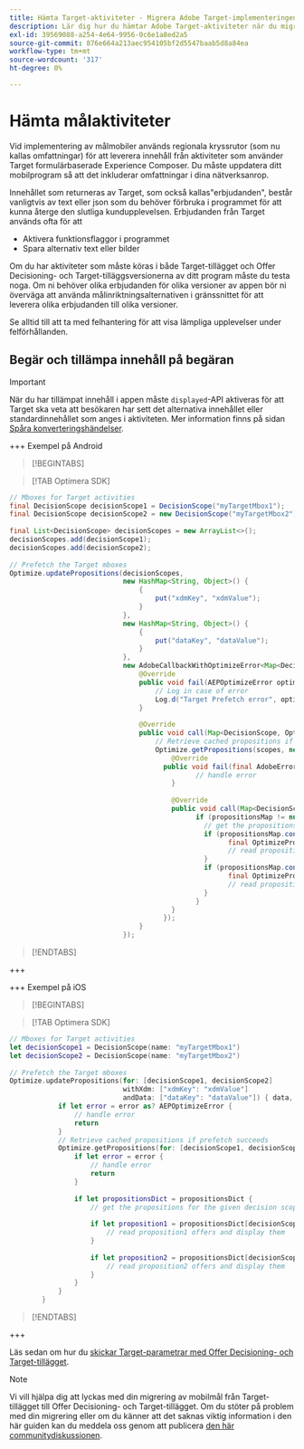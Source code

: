 ```yaml
---
title: Hämta Target-aktiviteter - Migrera Adobe Target-implementeringen i din mobilapp till Offer Decisioning- och Target-tillägget
description: Lär dig hur du hämtar Adobe Target-aktiviteter när du migrerar från Adobe Target till Offer Decisioning och Target Mobile.
exl-id: 39569088-a254-4e64-9956-0c6e1a8ed2a5
source-git-commit: 876e664a213aec954105bf2d5547baab5d8a84ea
workflow-type: tm+mt
source-wordcount: '317'
ht-degree: 0%

---
```


# Hämta målaktiviteter

Vid implementering av målmobiler används regionala kryssrutor (som nu kallas omfattningar) för att leverera innehåll från aktiviteter som använder Target formulärbaserade Experience Composer. Du måste uppdatera ditt mobilprogram så att det inkluderar omfattningar i dina nätverksanrop.

Innehållet som returneras av Target, som också kallas&quot;erbjudanden&quot;, består vanligtvis av text eller json som du behöver förbruka i programmet för att kunna återge den slutliga kundupplevelsen. Erbjudanden från Target används ofta för att

* Aktivera funktionsflaggor i programmet
* Spara alternativ text eller bilder

Om du har aktiviteter som måste köras i både Target-tillägget och Offer Decisioning- och Target-tilläggsversionerna av ditt program måste du testa noga. Om ni behöver olika erbjudanden för olika versioner av appen bör ni överväga att använda målinriktningsalternativen i gränssnittet för att leverera olika erbjudanden till olika versioner.

Se alltid till att ta med felhantering för att visa lämpliga upplevelser under felförhållanden.


## Begär och tillämpa innehåll på begäran

>[!IMPORTANT]
>
>När du har tillämpat innehåll i appen måste `displayed`-API aktiveras för att Target ska veta att besökaren har sett det alternativa innehållet eller standardinnehållet som anges i aktiviteten. Mer information finns på sidan [Spåra konverteringshändelser](track-events.md).


+++ Exempel på Android

>[!BEGINTABS]

>[!TAB Optimera SDK]

```Java
// Mboxes for Target activities
final DecisionScope decisionScope1 = DecisionScope("myTargetMbox1");
final DecisionScope decisionScope2 = new DecisionScope("myTargetMbox2");
 
final List<DecisionScope> decisionScopes = new ArrayList<>();
decisionScopes.add(decisionScope1);
decisionScopes.add(decisionScope2);
 
// Prefetch the Target mboxes
Optimize.updatePropositions(decisionScopes,
                            new HashMap<String, Object>() {
                                {
                                    put("xdmKey", "xdmValue");
                                }
                            },
                            new HashMap<String, Object>() {
                                {
                                    put("dataKey", "dataValue");
                                }
                            },
                            new AdobeCallbackWithOptimizeError<Map<DecisionScope, OptimizeProposition>>() {
                                @Override
                                public void fail(AEPOptimizeError optimizeError) {
                                    // Log in case of error
                                    Log.d("Target Prefetch error", optimizeError.title);
                                }
 
                                @Override
                                public void call(Map<DecisionScope, OptimizeProposition> propositionsMap) {
                                    // Retrieve cached propositions if prefetch succeeds
                                    Optimize.getPropositions(scopes, new AdobeCallbackWithError<Map<DecisionScope, OptimizeProposition>>() {
                                        @Override
                                      public void fail(final AdobeError adobeError) {
                                              // handle error
                                        }
 
                                        @Override
                                        public void call(Map<DecisionScope, OptimizeProposition> propositionsMap) {
                                              if (propositionsMap != null && !propositionsMap.isEmpty()) {
                                                // get the propositions for the given decision scopes
                                                if (propositionsMap.contains(decisionScope1)) {
                                                      final OptimizeProposition proposition1 = propsMap.get(decisionScope1)
                                                      // read proposition1 offers and display them
                                                }
                                                if (propositionsMap.contains(decisionScope2)) {
                                                      final OptimizeProposition proposition2 = propsMap.get(decisionScope2)
                                                      // read proposition2 offers and display them
                                                }
                                              }
                                        }
                                      });
                                }
                            });
```

>[!ENDTABS]

+++

+++ Exempel på iOS

>[!BEGINTABS]

>[!TAB Optimera SDK]

```Swift
// Mboxes for Target activities
let decisionScope1 = DecisionScope(name: "myTargetMbox1")
let decisionScope2 = DecisionScope(name: "myTargetMbox2")
 
// Prefetch the Target mboxes
Optimize.updatePropositions(for: [decisionScope1, decisionScope2]
                            withXdm: ["xdmKey": "xdmValue"]
                            andData: ["dataKey": "dataValue"]) { data, error in
            if let error = error as? AEPOptimizeError {
                // handle error
                return
            }
            // Retrieve cached propositions if prefetch succeeds
            Optimize.getPropositions(for: [decisionScope1, decisionScope2]) { propositionsDict, error in
                if let error = error {
                    // handle error
                    return
                }
 
                if let propositionsDict = propositionsDict {
                    // get the propositions for the given decision scopes
 
                    if let proposition1 = propositionsDict[decisionScope1] {
                        // read proposition1 offers and display them
                    }
 
                    if let proposition2 = propositionsDict[decisionScope2] {
                        // read proposition2 offers and display them
                    }
                }
            }
        }
```

>[!ENDTABS]

+++



Läs sedan om hur du [skickar Target-parametrar med Offer Decisioning- och Target-tillägget](send-parameters.md).

>[!NOTE]
>
>Vi vill hjälpa dig att lyckas med din migrering av mobilmål från Target-tillägget till Offer Decisioning- och Target-tillägget. Om du stöter på problem med din migrering eller om du känner att det saknas viktig information i den här guiden kan du meddela oss genom att publicera [den här communitydiskussionen](https://experienceleaguecommunities.adobe.com/t5/adobe-experience-platform-data/tutorial-discussion-migrate-adobe-target-to-mobile-sdk-on-edge/m-p/747484#M625).
